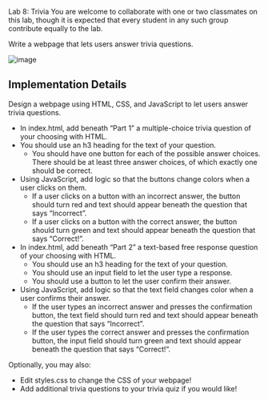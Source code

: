 Lab 8: Trivia
You are welcome to collaborate with one or two classmates on this lab, though it is expected that every student in any such group contribute equally to the lab.

Write a webpage that lets users answer trivia questions.

![image](https://user-images.githubusercontent.com/104181918/219268973-8cb97921-44a8-46e7-8414-28eaf1f55a55.png)

## Implementation Details
Design a webpage using HTML, CSS, and JavaScript to let users answer trivia questions.

- In index.html, add beneath “Part 1” a multiple-choice trivia question of your choosing with HTML.
- You should use an h3 heading for the text of your question.
  - You should have one button for each of the possible answer choices. There should be at least three answer choices, of which exactly one should be correct.
- Using JavaScript, add logic so that the buttons change colors when a user clicks on them.
  - If a user clicks on a button with an incorrect answer, the button should turn red and text should appear beneath the question that says “Incorrect”.
  - If a user clicks on a button with the correct answer, the button should turn green and text should appear beneath the question that says “Correct!”.
- In index.html, add beneath “Part 2” a text-based free response question of your choosing with HTML.
  - You should use an h3 heading for the text of your question.
  - You should use an input field to let the user type a response.
  - You should use a button to let the user confirm their answer.
- Using JavaScript, add logic so that the text field changes color when a user confirms their answer.
  - If the user types an incorrect answer and presses the confirmation button, the text field should turn red and text should appear beneath the question that says “Incorrect”.
  - If the user types the correct answer and presses the confirmation button, the input field should turn green and text should appear beneath the question that says “Correct!”.

Optionally, you may also:

- Edit styles.css to change the CSS of your webpage!
- Add additional trivia questions to your trivia quiz if you would like!
